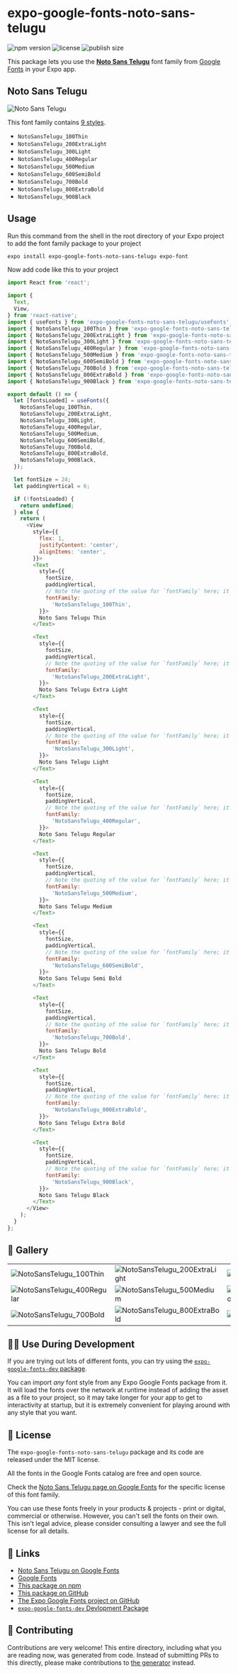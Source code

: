 # expo-google-fonts-noto-sans-telugu

![npm version](https://flat.badgen.net/npm/v/expo-google-fonts-noto-sans-telugu)
![license](https://flat.badgen.net/github/license/expo/google-fonts)
![publish size](https://flat.badgen.net/packagephobia/install/expo-google-fonts-noto-sans-telugu)

This package lets you use the [**Noto Sans Telugu**](https://fonts.google.com/specimen/Noto+Sans+Telugu) font family from [Google Fonts](https://fonts.google.com/) in your Expo app.

## Noto Sans Telugu

![Noto Sans Telugu](./font-family.png)

This font family contains [9 styles](#-gallery).

- `NotoSansTelugu_100Thin`
- `NotoSansTelugu_200ExtraLight`
- `NotoSansTelugu_300Light`
- `NotoSansTelugu_400Regular`
- `NotoSansTelugu_500Medium`
- `NotoSansTelugu_600SemiBold`
- `NotoSansTelugu_700Bold`
- `NotoSansTelugu_800ExtraBold`
- `NotoSansTelugu_900Black`

## Usage

Run this command from the shell in the root directory of your Expo project to add the font family package to your project
```sh
expo install expo-google-fonts-noto-sans-telugu expo-font
```

Now add code like this to your project
```js
import React from 'react';

import {
  Text,
  View,
} from 'react-native';
import { useFonts } from 'expo-google-fonts-noto-sans-telugu/useFonts';
import { NotoSansTelugu_100Thin } from 'expo-google-fonts-noto-sans-telugu/100Thin';
import { NotoSansTelugu_200ExtraLight } from 'expo-google-fonts-noto-sans-telugu/200ExtraLight';
import { NotoSansTelugu_300Light } from 'expo-google-fonts-noto-sans-telugu/300Light';
import { NotoSansTelugu_400Regular } from 'expo-google-fonts-noto-sans-telugu/400Regular';
import { NotoSansTelugu_500Medium } from 'expo-google-fonts-noto-sans-telugu/500Medium';
import { NotoSansTelugu_600SemiBold } from 'expo-google-fonts-noto-sans-telugu/600SemiBold';
import { NotoSansTelugu_700Bold } from 'expo-google-fonts-noto-sans-telugu/700Bold';
import { NotoSansTelugu_800ExtraBold } from 'expo-google-fonts-noto-sans-telugu/800ExtraBold';
import { NotoSansTelugu_900Black } from 'expo-google-fonts-noto-sans-telugu/900Black';

export default () => {
  let [fontsLoaded] = useFonts({
    NotoSansTelugu_100Thin,
    NotoSansTelugu_200ExtraLight,
    NotoSansTelugu_300Light,
    NotoSansTelugu_400Regular,
    NotoSansTelugu_500Medium,
    NotoSansTelugu_600SemiBold,
    NotoSansTelugu_700Bold,
    NotoSansTelugu_800ExtraBold,
    NotoSansTelugu_900Black,
  });

  let fontSize = 24;
  let paddingVertical = 6;

  if (!fontsLoaded) {
    return undefined;
  } else {
    return (
      <View
        style={{
          flex: 1,
          justifyContent: 'center',
          alignItems: 'center',
        }}>
        <Text
          style={{
            fontSize,
            paddingVertical,
            // Note the quoting of the value for `fontFamily` here; it expects a string!
            fontFamily:
              'NotoSansTelugu_100Thin',
          }}>
          Noto Sans Telugu Thin
        </Text>

        <Text
          style={{
            fontSize,
            paddingVertical,
            // Note the quoting of the value for `fontFamily` here; it expects a string!
            fontFamily:
              'NotoSansTelugu_200ExtraLight',
          }}>
          Noto Sans Telugu Extra Light
        </Text>

        <Text
          style={{
            fontSize,
            paddingVertical,
            // Note the quoting of the value for `fontFamily` here; it expects a string!
            fontFamily:
              'NotoSansTelugu_300Light',
          }}>
          Noto Sans Telugu Light
        </Text>

        <Text
          style={{
            fontSize,
            paddingVertical,
            // Note the quoting of the value for `fontFamily` here; it expects a string!
            fontFamily:
              'NotoSansTelugu_400Regular',
          }}>
          Noto Sans Telugu Regular
        </Text>

        <Text
          style={{
            fontSize,
            paddingVertical,
            // Note the quoting of the value for `fontFamily` here; it expects a string!
            fontFamily:
              'NotoSansTelugu_500Medium',
          }}>
          Noto Sans Telugu Medium
        </Text>

        <Text
          style={{
            fontSize,
            paddingVertical,
            // Note the quoting of the value for `fontFamily` here; it expects a string!
            fontFamily:
              'NotoSansTelugu_600SemiBold',
          }}>
          Noto Sans Telugu Semi Bold
        </Text>

        <Text
          style={{
            fontSize,
            paddingVertical,
            // Note the quoting of the value for `fontFamily` here; it expects a string!
            fontFamily:
              'NotoSansTelugu_700Bold',
          }}>
          Noto Sans Telugu Bold
        </Text>

        <Text
          style={{
            fontSize,
            paddingVertical,
            // Note the quoting of the value for `fontFamily` here; it expects a string!
            fontFamily:
              'NotoSansTelugu_800ExtraBold',
          }}>
          Noto Sans Telugu Extra Bold
        </Text>

        <Text
          style={{
            fontSize,
            paddingVertical,
            // Note the quoting of the value for `fontFamily` here; it expects a string!
            fontFamily:
              'NotoSansTelugu_900Black',
          }}>
          Noto Sans Telugu Black
        </Text>
      </View>
    );
  }
};

```

## 🔡 Gallery


||||
|-|-|-|
|![NotoSansTelugu_100Thin](.//100Thin/NotoSansTelugu_100Thin.ttf.png)|![NotoSansTelugu_200ExtraLight](.//200ExtraLight/NotoSansTelugu_200ExtraLight.ttf.png)|![NotoSansTelugu_300Light](.//300Light/NotoSansTelugu_300Light.ttf.png)||
|![NotoSansTelugu_400Regular](.//400Regular/NotoSansTelugu_400Regular.ttf.png)|![NotoSansTelugu_500Medium](.//500Medium/NotoSansTelugu_500Medium.ttf.png)|![NotoSansTelugu_600SemiBold](.//600SemiBold/NotoSansTelugu_600SemiBold.ttf.png)||
|![NotoSansTelugu_700Bold](.//700Bold/NotoSansTelugu_700Bold.ttf.png)|![NotoSansTelugu_800ExtraBold](.//800ExtraBold/NotoSansTelugu_800ExtraBold.ttf.png)|![NotoSansTelugu_900Black](.//900Black/NotoSansTelugu_900Black.ttf.png)||


## 👩‍💻 Use During Development

If you are trying out lots of different fonts, you can try using the [`expo-google-fonts-dev` package](https://github.com/freeboub/google-fonts/tree/master/font-packages/dev#readme).

You can import *any* font style from any Expo Google Fonts package from it. It will load the fonts
over the network at runtime instead of adding the asset as a file to your project, so it may take longer
for your app to get to interactivity at startup, but it is extremely convenient
for playing around with any style that you want.

## 📖 License

The `expo-google-fonts-noto-sans-telugu` package and its code are released under the MIT license.

All the fonts in the Google Fonts catalog are free and open source.

Check the [Noto Sans Telugu page on Google Fonts](https://fonts.google.com/specimen/Noto+Sans+Telugu) for the specific license of this font family.

You can use these fonts freely in your products & projects - print or digital, commercial or otherwise. However, you can't sell the fonts on their own. This isn't legal advice, please consider consulting a lawyer and see the full license for all details.

## 🔗 Links

- [Noto Sans Telugu on Google Fonts](https://fonts.google.com/specimen/Noto+Sans+Telugu)
- [Google Fonts](https://fonts.google.com/)
- [This package on npm](https://www.npmjs.com/package/expo-google-fonts-noto-sans-telugu)
- [This package on GitHub](https://github.com/freeboub/google-fonts/tree/master/font-packages/noto-sans-telugu)
- [The Expo Google Fonts project on GitHub](https://github.com/freeboub/google-fonts)
- [`expo-google-fonts-dev` Devlopment Package](https://github.com/freeboub/google-fonts/tree/master/font-packages/dev)

## 🤝 Contributing

Contributions are very welcome! This entire directory, including what you are reading now, was generated from code. Instead of submitting PRs to this directly, please make contributions to [the generator](https://github.com/freeboub/google-fonts/tree/master/packages/generator) instead.
